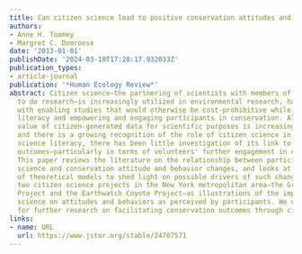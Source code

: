 ```yaml
---
title: Can citizen science lead to positive conservation attitudes and behaviors?
authors:
- Anne H. Toomey
- Margret C. Domroese
date: '2013-01-01'
publishDate: '2024-03-10T17:28:17.932033Z'
publication_types:
- article-journal
publication: '*Human Ecology Review*'
abstract: Citizen science—the partnering of scientists with members of the public
  to do research—is increasingly utilized in environmental research, having been credited
  with enabling studies that would otherwise be cost-prohibitive while promoting scientific
  literacy and empowering and engaging participants in conservation. Although the
  value of citizen-generated data for scientific purposes is increasingly accepted,
  and there is a growing recognition of the role of citizen science in developing
  science literacy, there has been little investigation of its link to conservation
  outcomes—particularly in terms of volunteers' further engagement in conservation.
  This paper reviews the literature on the relationship between participation in citizen
  science and conservation attitude and behavior changes, and looks at the relevance
  of theoretical models to shed light on possible drivers of such changes. We discuss
  two citizen science projects in the New York metropolitan area—the Great Pollinator
  Project and the Earthwatch Coyote Project—as illustrations of the impact of citizen
  science on attitudes and behaviors as perceived by participants. We offer recommendations
  for further research on facilitating conservation outcomes through citizen science.
links:
- name: URL
  url: https://www.jstor.org/stable/24707571
---
```


